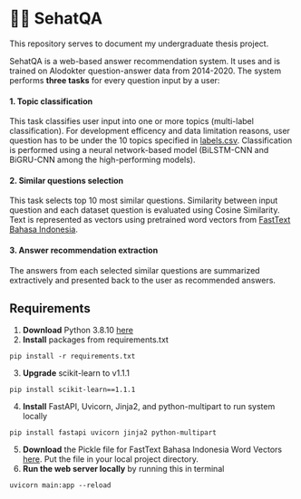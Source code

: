 # 🤳🏽 SehatQA
This repository serves to document my undergraduate thesis project.

SehatQA is a web-based answer recommendation system. It uses and is trained on Alodokter question-answer data from 2014-2020. The system performs **three tasks** for every question input by a user:

#### 1. Topic classification
This task classifies user input into one or more topics (multi-label classification).
For development efficency and data limitation reasons, user question has to be under the 10 topics specified in [labels.csv](data/labels.csv). Classification is performed using a neural network-based model (BiLSTM-CNN and BiGRU-CNN among the high-performing models).

#### 2. Similar questions selection
This task selects top 10 most similar questions.
Similarity between input question and each dataset question is evaluated using Cosine Similarity. Text is represented as vectors using pretrained word vectors from [FastText Bahasa Indonesia](https://fasttext.cc/docs/en/crawl-vectors.html).

#### 3. Answer recommendation extraction
The answers from each selected similar questions are summarized extractively and presented back to the user as recommended answers.

## Requirements
1. **Download** Python 3.8.10 [here](https://www.python.org/downloads/release/python-3810/)
2. **Install** packages from requirements.txt
```
pip install -r requirements.txt
```
3. **Upgrade** scikit-learn to v1.1.1
```
pip install scikit-learn==1.1.1
```
4. **Install** FastAPI, Uvicorn, Jinja2, and python-multipart to run system locally
```
pip install fastapi uvicorn jinja2 python-multipart
```
5. **Download** the Pickle file for FastText Bahasa Indonesia Word Vectors [here](https://drive.google.com/file/d/1BgBLOYrrz3XHTmuA_rWGPmx4aB7viG9Y/view?usp=sharing). Put the file in your local project directory.
6. **Run the web server locally** by running this in terminal
```
uvicorn main:app --reload
```